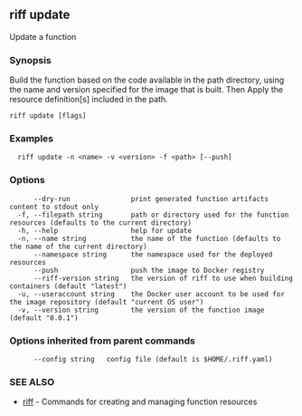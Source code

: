 ## riff update

Update a function

### Synopsis


Build the function based on the code available in the path directory, using the name and version specified 
  for the image that is built. Then Apply the resource definition[s] included in the path.

```
riff update [flags]
```

### Examples

```
  riff update -n <name> -v <version> -f <path> [--push]
```

### Options

```
      --dry-run               print generated function artifacts content to stdout only
  -f, --filepath string       path or directory used for the function resources (defaults to the current directory)
  -h, --help                  help for update
  -n, --name string           the name of the function (defaults to the name of the current directory)
      --namespace string      the namespace used for the deployed resources
      --push                  push the image to Docker registry
      --riff-version string   the version of riff to use when building containers (default "latest")
  -u, --useraccount string    the Docker user account to be used for the image repository (default "current OS user")
  -v, --version string        the version of the function image (default "0.0.1")
```

### Options inherited from parent commands

```
      --config string   config file (default is $HOME/.riff.yaml)
```

### SEE ALSO
* [riff](riff.md)	 - Commands for creating and managing function resources

